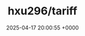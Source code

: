 ---
title: "hxu296/tariff"
link: "https://github.com/hxu296/tariff"
date: "2025-04-17 20:00:55 +0000"
description: "The official repository for tariff"
category: "github"
---